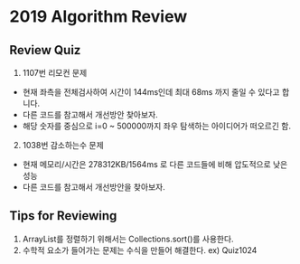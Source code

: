 # 2019 Algorithm Review

## Review Quiz
1. 1107번 리모컨 문제
 * 현재 좌측을 전체검사하여 시간이 144ms인데 최대 68ms 까지 줄일 수 있다고 합니다. 
 * 다른 코드를 참고해서 개선방안 찾아보자.
 * 해당 숫자를 중심으로 i=0 ~ 500000까지 좌우 탐색하는 아이디어가 떠오르긴 함.

2. 1038번 감소하는수 문제
 * 현재 메모리/시간은 278312KB/1564ms 로 다른 코드들에 비해 압도적으로 낮은 성능
 * 다른 코드를 참고해서 개선방안을 찾아보자.


## Tips for Reviewing
1. ArrayList를 정렬하기 위해서는 Collections.sort()를 사용한다. 
2. 수학적 요소가 들어가는 문제는 수식을 만들어 해결한다. ex) Quiz1024

